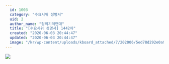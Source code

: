 ```yaml
---
  id: 1003
  category: "수요시위 성명서"
  uid: 2
  author_name: "정의기억연대"
  title: "[수요시위 성명서] 1442차"
  created: "2020-06-03 20:44:47"
  updated: "2020-06-03 20:44:47"
  image: "/kr/wp-content/uploads/kboard_attached/7/202006/5ed78d292e0a94065504.jpg"
---
```

![](/kr/wp-content/uploads/kboard_attached/7/202006/5ed78d292e0a94065504.jpg)
